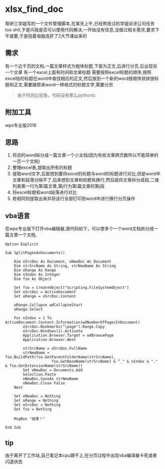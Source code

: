 # xlsx_find_doc

帮研三学姐写的一个文件管理脚本,在某天上午,已经熬夜过的学姐诉求公司任务too shit,于是问我是否可以使用代码解决,一开始没有信息,没做过相关需求,要求下午就要,于是抱着电脑连肝了2大节课出来的

## 需求

有一个近千页的文档,一篇文章样式为粗体标题,下面为正文,后进行分页,后出现另一个文章
有一个excel上面有时间和文章标题
需要按照excel标题的顺序,按照excel给的标题在word中查找相应的正文,然后放到一个新的word按顺序排排放标题和正文,需要跟原来word一样格式的标题文字,需要分页

>由于时间比较急，代码没有那么pythonic

## 附加工具

wps专业版2016

## 思路

1. 将总的word拆分成一篇文章一个小文档(因为有些文章跨页数所以不能简单的一页一个文档)
2. 整理excel表,提取出所有的标题
3. 提取word文字,后面想到要将excel的标题与word的标题进行对比,但是word中文章和段落分隔不了,后来想到文章和标题有换行,然后就将文章拆分成段,二维列表第一行为第i篇文章,第j行为第i篇文章的第j段
4. 将excel标题和word段落进行对比
5. 若相同则提取出来并将该行全部打印到word中进行换行分页操作

## vba语言

在wps专业版下打开vba编辑器,源代码如下，可以使多个一个word文档拆分成一篇文章一个文档,

```vba
Option Explicit

Sub SplitPagesAsDocuments()

    Dim oSrcDoc As Document, oNewDoc As Document
    Dim strSrcName As String, strNewName As String
    Dim oRange As Range
    Dim nIndex As Integer
    Dim fso As Object

    Set fso = CreateObject("Scripting.FileSystemObject")
    Set oSrcDoc = ActiveDocument
    Set oRange = oSrcDoc.Content

    oRange.Collapse wdCollapseStart
    oRange.Select

    For nIndex = 1 To ActiveDocument.Content.Information(wdNumberOfPagesInDocument)
        oSrcDoc.Bookmarks("\page").Range.Copy
        oSrcDoc.Windows(1).Activate
        Application.Browser.Target = wdBrowsePage
        Application.Browser.Next

        strSrcName = oSrcDoc.FullName
        strNewName = fso.BuildPath(fso.GetParentFolderName(strSrcName), _
                     fso.GetBaseName(strSrcName) & "_" & nIndex & "." & fso.GetExtensionName(strSrcName))
        Set oNewDoc = Documents.Add
        Selection.Paste
        oNewDoc.SaveAs strNewName
        oNewDoc.Close False
    Next

    Set oNewDoc = Nothing
    Set oRange = Nothing
    Set oSrcDoc = Nothing
    Set fso = Nothing

    MsgBox "结束！"

End Sub
```

## tip

由于离开了工作站,自己笔记本cpu跟不上,在分页过程中出现vba编译器卡死或者闪退状态
